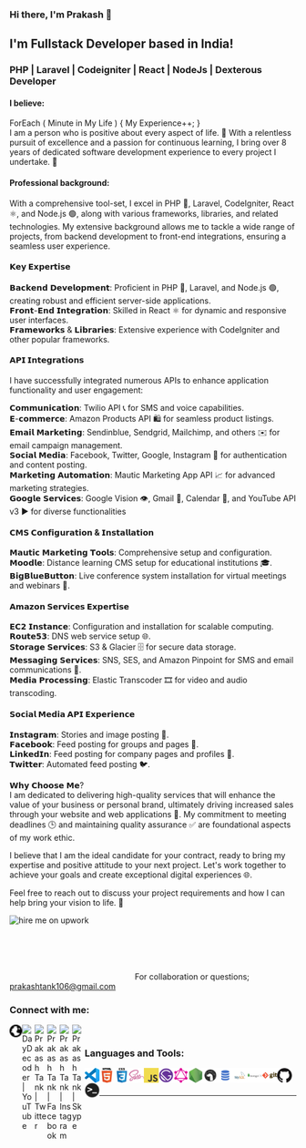 

### Hi there, I'm Prakash 👋

## I'm Fullstack Developer based in India!

### PHP | Laravel | Codeigniter | React | NodeJs | Dexterous Developer

#### I believe:<br>
ForEach ( Minute in My Life ) {​​​​​​​​​​ My Experience++; }​​​​​​​​​​<br>
I am a person who is positive about every aspect of life. 🌟 With a relentless pursuit of excellence and a passion for continuous learning, I bring over 8 years of dedicated software development experience to every project I undertake. 🚀

#### Professional background:

With a comprehensive tool-set, I excel in PHP 🐘, Laravel, CodeIgniter, React ⚛️, and Node.js 🟢, along with various frameworks, libraries, and related technologies. My extensive background allows me to tackle a wide range of projects, from backend development to front-end integrations, ensuring a seamless user experience.


#### 𝗞𝗲𝘆 𝗘𝘅𝗽𝗲𝗿𝘁𝗶𝘀𝗲

𝗕𝗮𝗰𝗸𝗲𝗻𝗱 𝗗𝗲𝘃𝗲𝗹𝗼𝗽𝗺𝗲𝗻𝘁: Proficient in PHP 🐘, Laravel, and Node.js 🟢, creating robust and efficient server-side applications.<br />
𝗙𝗿𝗼𝗻𝘁-𝗘𝗻𝗱 𝗜𝗻𝘁𝗲𝗴𝗿𝗮𝘁𝗶𝗼𝗻: Skilled in React ⚛️ for dynamic and responsive user interfaces.<br />
𝗙𝗿𝗮𝗺𝗲𝘄𝗼𝗿𝗸𝘀 & 𝗟𝗶𝗯𝗿𝗮𝗿𝗶𝗲𝘀: Extensive experience with CodeIgniter and other popular frameworks.<br />

#### 𝗔𝗣𝗜 𝗜𝗻𝘁𝗲𝗴𝗿𝗮𝘁𝗶𝗼𝗻𝘀
I have successfully integrated numerous APIs to enhance application functionality and user engagement:

𝗖𝗼𝗺𝗺𝘂𝗻𝗶𝗰𝗮𝘁𝗶𝗼𝗻: Twilio API 📞 for SMS and voice capabilities. <br />
𝗘-𝗰𝗼𝗺𝗺𝗲𝗿𝗰𝗲: Amazon Products API 🛍️ for seamless product listings. <br />
𝗘𝗺𝗮𝗶𝗹 𝗠𝗮𝗿𝗸𝗲𝘁𝗶𝗻𝗴: Sendinblue, Sendgrid, Mailchimp, and others ✉️ for email campaign management. <br />
𝗦𝗼𝗰𝗶𝗮𝗹 𝗠𝗲𝗱𝗶𝗮: Facebook, Twitter, Google, Instagram 📱 for authentication and content posting. <br />
𝗠𝗮𝗿𝗸𝗲𝘁𝗶𝗻𝗴 𝗔𝘂𝘁𝗼𝗺𝗮𝘁𝗶𝗼𝗻: Mautic Marketing App API 📈 for advanced marketing strategies. <br />
𝗚𝗼𝗼𝗴𝗹𝗲 𝗦𝗲𝗿𝘃𝗶𝗰𝗲𝘀: Google Vision 👁️, Gmail 📧, Calendar 📅, and YouTube API v3 ▶️ for diverse functionalities <br />

#### 𝗖𝗠𝗦 𝗖𝗼𝗻𝗳𝗶𝗴𝘂𝗿𝗮𝘁𝗶𝗼𝗻 & 𝗜𝗻𝘀𝘁𝗮𝗹𝗹𝗮𝘁𝗶𝗼𝗻

𝗠𝗮𝘂𝘁𝗶𝗰 𝗠𝗮𝗿𝗸𝗲𝘁𝗶𝗻𝗴 𝗧𝗼𝗼𝗹𝘀: Comprehensive setup and configuration. <br />
𝗠𝗼𝗼𝗱𝗹𝗲: Distance learning CMS setup for educational institutions 🎓. <br />
𝗕𝗶𝗴𝗕𝗹𝘂𝗲𝗕𝘂𝘁𝘁𝗼𝗻: Live conference system installation for virtual meetings and webinars 🎥. <br />

#### 𝗔𝗺𝗮𝘇𝗼𝗻 𝗦𝗲𝗿𝘃𝗶𝗰𝗲𝘀 𝗘𝘅𝗽𝗲𝗿𝘁𝗶𝘀𝗲

𝗘𝗖𝟮 𝗜𝗻𝘀𝘁𝗮𝗻𝗰𝗲: Configuration and installation for scalable computing. <br />
𝗥𝗼𝘂𝘁𝗲𝟱𝟯: DNS web service setup 🌐. <br />
𝗦𝘁𝗼𝗿𝗮𝗴𝗲 𝗦𝗲𝗿𝘃𝗶𝗰𝗲𝘀: S3 & Glacier 🗄️ for secure data storage. <br />
𝗠𝗲𝘀𝘀𝗮𝗴𝗶𝗻𝗴 𝗦𝗲𝗿𝘃𝗶𝗰𝗲𝘀: SNS, SES, and Amazon Pinpoint for SMS and email communications 📲. <br />
𝗠𝗲𝗱𝗶𝗮 𝗣𝗿𝗼𝗰𝗲𝘀𝘀𝗶𝗻𝗴: Elastic Transcoder 🎞️ for video and audio transcoding. <br />

#### 𝗦𝗼𝗰𝗶𝗮𝗹 𝗠𝗲𝗱𝗶𝗮 𝗔𝗣𝗜 𝗘𝘅𝗽𝗲𝗿𝗶𝗲𝗻𝗰𝗲

𝗜𝗻𝘀𝘁𝗮𝗴𝗿𝗮𝗺: Stories and image posting 📸. <br />
𝗙𝗮𝗰𝗲𝗯𝗼𝗼𝗸: Feed posting for groups and pages 📄. <br />
𝗟𝗶𝗻𝗸𝗲𝗱𝗜𝗻: Feed posting for company pages and profiles 💼. <br />
𝗧𝘄𝗶𝘁𝘁𝗲𝗿: Automated feed posting 🐦. <br />

𝗪𝗵𝘆 𝗖𝗵𝗼𝗼𝘀𝗲 𝗠𝗲?<br />
I am dedicated to delivering high-quality services that will enhance the value of your business or personal brand, ultimately driving increased sales through your website and web applications 💼. My commitment to meeting deadlines 🕒 and maintaining quality assurance ✅ are foundational aspects of my work ethic.

I believe that I am the ideal candidate for your contract, ready to bring my expertise and positive attitude to your next project. Let's work together to achieve your goals and create exceptional digital experiences 🌐.

Feel free to reach out to discuss your project requirements and how I can help bring your vision to life. 📩


<a href='https://www.upwork.com/o/profiles/users/~0162fd0fabb6f46f37'>
<img align="left" alt="hire me on upwork" width="220px" height="100px" src="https://community.upwork.com/bpyhf24739/attachments/bpyhf24739/freelancers/287724/1/maxresdefault.jpg" />
</a>
<br />
<br />
<br />
<br />
<br />

<p>For collaboration or questions; <a href="">prakashtank106@gmail.com</a></p>



### Connect with me:

[<img align="left" alt="prakashtank.com" width="22px" src="https://raw.githubusercontent.com/iconic/open-iconic/master/svg/globe.svg" />][website]
[<img align="left" alt="DayDecoder | YouTube" width="22px" src="https://cdn.jsdelivr.net/npm/simple-icons@v3/icons/youtube.svg" />][youtube]
[<img align="left" alt="Prakash Tank | Twitter" width="22px" src="https://cdn.jsdelivr.net/npm/simple-icons@v3/icons/twitter.svg" />][twitter]
[<img align="left" alt="Prakash Tank | Facebook" width="22px" src="https://cdn.jsdelivr.net/npm/simple-icons@v3/icons/facebook.svg" />][facebook]
[<img align="left" alt="Prakash Tank | Instagram" width="22px" src="https://cdn.jsdelivr.net/npm/simple-icons@v3/icons/instagram.svg" />][instagram]
<a href="https://join.skype.com/invite/SBazGbWaNLly"><img align="left" alt="Prakash Tank | Skype" width="22px" src="https://cdn.jsdelivr.net/npm/simple-icons@v3/icons/skype.svg" /> </a>

<br />

### Languages and Tools:

[<img align="left" alt="Visual Studio Code" width="26px" src="https://raw.githubusercontent.com/github/explore/80688e429a7d4ef2fca1e82350fe8e3517d3494d/topics/visual-studio-code/visual-studio-code.png" />][blank]
[<img align="left" alt="HTML5" width="26px" src="https://raw.githubusercontent.com/github/explore/80688e429a7d4ef2fca1e82350fe8e3517d3494d/topics/html/html.png" />][blank]
[<img align="left" alt="CSS3" width="26px" src="https://raw.githubusercontent.com/github/explore/80688e429a7d4ef2fca1e82350fe8e3517d3494d/topics/css/css.png" />][blank]
[<img align="left" alt="Sass" width="26px" src="https://raw.githubusercontent.com/github/explore/80688e429a7d4ef2fca1e82350fe8e3517d3494d/topics/sass/sass.png" />][blank]
[<img align="left" alt="JavaScript" width="26px" src="https://raw.githubusercontent.com/github/explore/80688e429a7d4ef2fca1e82350fe8e3517d3494d/topics/javascript/javascript.png" />][blank]
<!-- [<img align="left" alt="React" width="26px" src="https://raw.githubusercontent.com/github/explore/80688e429a7d4ef2fca1e82350fe8e3517d3494d/topics/react/react.png" />][blank] -->
[<img align="left" alt="Gatsby" width="26px" src="https://raw.githubusercontent.com/github/explore/e94815998e4e0713912fed477a1f346ec04c3da2/topics/gatsby/gatsby.png" />][blank]
[<img align="left" alt="GraphQL" width="26px" src="https://raw.githubusercontent.com/github/explore/80688e429a7d4ef2fca1e82350fe8e3517d3494d/topics/graphql/graphql.png" />][blank]
[<img align="left" alt="Node.js" width="26px" src="https://raw.githubusercontent.com/github/explore/80688e429a7d4ef2fca1e82350fe8e3517d3494d/topics/nodejs/nodejs.png" />][blank]
[<img align="left" alt="Deno" width="26px" src="https://raw.githubusercontent.com/github/explore/361e2821e2dea67711cde99c9c40ed357061cf27/topics/deno/deno.png" />][blank]
[<img align="left" alt="SQL" width="26px" src="https://raw.githubusercontent.com/github/explore/80688e429a7d4ef2fca1e82350fe8e3517d3494d/topics/sql/sql.png" />][blank]
[<img align="left" alt="MySQL" width="26px" src="https://raw.githubusercontent.com/github/explore/80688e429a7d4ef2fca1e82350fe8e3517d3494d/topics/mysql/mysql.png" />][blank]
[<img align="left" alt="MongoDB" width="26px" src="https://raw.githubusercontent.com/github/explore/80688e429a7d4ef2fca1e82350fe8e3517d3494d/topics/mongodb/mongodb.png" />][blank]
[<img align="left" alt="Git" width="26px" src="https://raw.githubusercontent.com/github/explore/80688e429a7d4ef2fca1e82350fe8e3517d3494d/topics/git/git.png" />][blank]
[<img align="left" alt="GitHub" width="26px" src="https://raw.githubusercontent.com/github/explore/78df643247d429f6cc873026c0622819ad797942/topics/github/github.png" />][blank]
[<img align="left" alt="HTML5" width="26px" src="https://raw.githubusercontent.com/github/explore/80688e429a7d4ef2fca1e82350fe8e3517d3494d/topics/terminal/terminal.png" />][blank]

<br />
<br />

---



[blank]: https://www.youtube.com/playlist?list=PLXQpH_kZIxTVV5iiImYL7cF8qBXmIXfkA 
[website]: https://prakashtank.com
[twitter]: https://twitter.com/prakashtank1062
[facebook]: https://facebook.com/tank.prakash.3
[youtube]: https://www.youtube.com/playlist?list=PLXQpH_kZIxTVV5iiImYL7cF8qBXmIXfkA 
[instagram]: https://www.instagram.com/prakash_tank01


